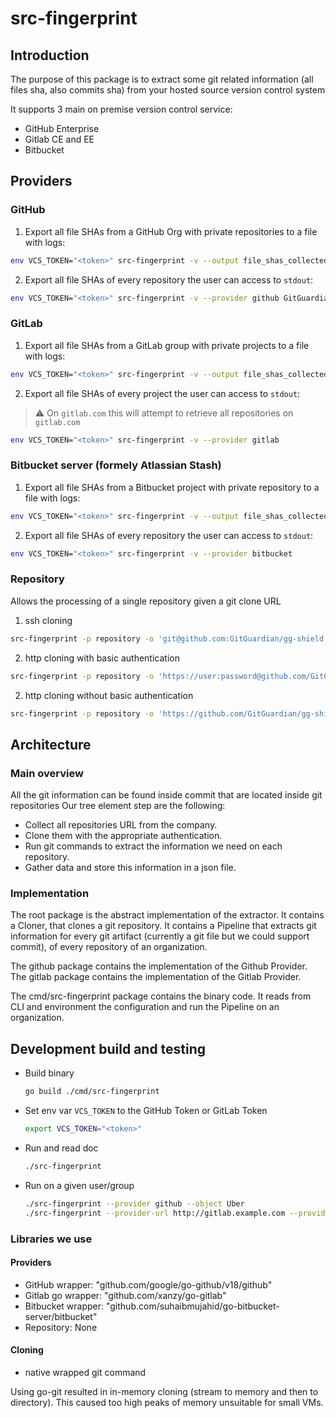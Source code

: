 # src-fingerprint

## Introduction

The purpose of this package is to extract some git related information (all files sha, also commits sha) from your hosted source version control system

It supports 3 main on premise version control service:

- GitHub Enterprise
- Gitlab CE and EE
- Bitbucket

## Providers

### GitHub

1. Export all file SHAs from a GitHub Org with private repositories to a file with logs:

```sh
env VCS_TOKEN="<token>" src-fingerprint -v --output file_shas_collected_dna.json --provider github --object GitGuardian
```

2. Export all file SHAs of every repository the user can access to `stdout`:

```sh
env VCS_TOKEN="<token>" src-fingerprint -v --provider github GitGuardian
```

### GitLab

1. Export all file SHAs from a GitLab group with private projects to a file with logs:

```sh
env VCS_TOKEN="<token>" src-fingerprint -v --output file_shas_collected_dna.json --provider gitlab --object "GitGuardian-dev-group"
```

2. Export all file SHAs of every project the user can access to `stdout`:

> :warning: On `gitlab.com` this will attempt to retrieve all repositories on `gitlab.com`

```sh
env VCS_TOKEN="<token>" src-fingerprint -v --provider gitlab
```

### Bitbucket server (formely Atlassian Stash)

1. Export all file SHAs from a Bitbucket project with private repository to a file with logs:

```sh
env VCS_TOKEN="<token>" src-fingerprint -v --output file_shas_collected_dna.json --provider bitbucket --object "GitGuardian Project"
```

2. Export all file SHAs of every repository the user can access to `stdout`:

```sh
env VCS_TOKEN="<token>" src-fingerprint -v --provider bitbucket
```

### Repository

Allows the processing of a single repository given a git clone URL

1. ssh cloning

```sh
src-fingerprint -p repository -o 'git@github.com:GitGuardian/gg-shield.git'
```

2. http cloning with basic authentication

```sh
src-fingerprint -p repository -o 'https://user:password@github.com/GitGuardian/gg-shield.git'
```

2. http cloning without basic authentication

```sh
src-fingerprint -p repository -o 'https://github.com/GitGuardian/gg-shield.git'
```

## Architecture

### Main overview

All the git information can be found inside commit that are located inside git repositories
Our tree element step are the following:

- Collect all repositories URL from the company.
- Clone them with the appropriate authentication.
- Run git commands to extract the information we need on each repository.
- Gather data and store this information in a json file.

### Implementation

The root package is the abstract implementation of the extractor. It contains a Cloner, that clones a git repository.
It contains a Pipeline that extracts git information for every git artifact (currently a git file but we could support commit), of every repository of an organization.

The github package contains the implementation of the Github Provider.
The gitlab package contains the implementation of the Gitlab Provider.

The cmd/src-fingerprint package contains the binary code. It reads from CLI and environment the configuration and run the Pipeline on an organization.

## Development build and testing

- Build binary

  ```sh
  go build ./cmd/src-fingerprint
  ```

- Set env var `VCS_TOKEN` to the GitHub Token or GitLab Token

  ```sh
  export VCS_TOKEN="<token>"
  ```

- Run and read doc

  ```sh
  ./src-fingerprint
  ```

- Run on a given user/group
  ```sh
  ./src-fingerprint --provider github --object Uber
  ./src-fingerprint --provider-url http://gitlab.example.com --provider gitlab --object Groupe
  ```

### Libraries we use

#### Providers

- GitHub wrapper: "github.com/google/go-github/v18/github"
- Gitlab go wrapper: "github.com/xanzy/go-gitlab"
- Bitbucket wrapper: "github.com/suhaibmujahid/go-bitbucket-server/bitbucket"
- Repository: None

#### Cloning

- native wrapped git command

Using go-git resulted in in-memory cloning (stream to memory and then to directory).
This caused too high peaks of memory unsuitable for small VMs.
